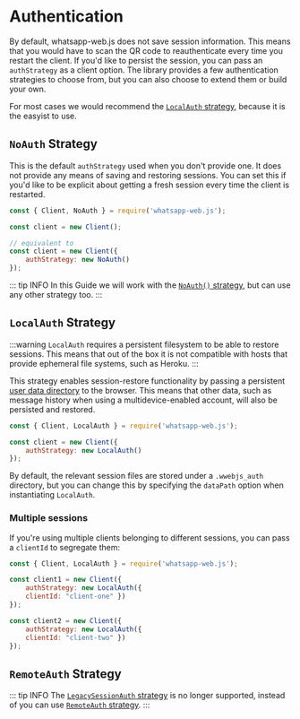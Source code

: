 # Authentication

By default, whatsapp-web.js does not save session information. This means that you would have to scan the QR code to reauthenticate every time you restart the client. If you'd like to persist the session, you can pass an `authStrategy` as a client option. The library provides a few authentication strategies to choose from, but you can also choose to extend them or build your own.

For most cases we would recommend the [`LocalAuth` strategy](#localauth-strategy), because it is the easyist to use. 

## `NoAuth` Strategy

This is the default `authStrategy` used when you don't provide one. It does not provide any means of saving and restoring sessions. You can set this if you'd like to be explicit about getting a fresh session every time the client is restarted. 

```js {1,7}
const { Client, NoAuth } = require('whatsapp-web.js');

const client = new Client();

// equivalent to
const client = new Client({
    authStrategy: new NoAuth()
});
```

::: tip INFO
In this Guide we will work with the [`NoAuth()` strategy](), but can use any other strategy too.
:::

## `LocalAuth` Strategy

:::warning
`LocalAuth` requires a persistent filesystem to be able to restore sessions. This means that out of the box it is not compatible with hosts that provide ephemeral file systems, such as Heroku.
:::

This strategy enables session-restore functionality by passing a persistent [user data directory](https://chromium.googlesource.com/chromium/src/+/master/docs/user_data_dir.md) to the browser. This means that other data, such as message history when using a multidevice-enabled account, will also be persisted and restored. 

```js {1,4}
const { Client, LocalAuth } = require('whatsapp-web.js');

const client = new Client({
    authStrategy: new LocalAuth()
});
```

By default, the relevant session files are stored under a `.wwebjs_auth` directory, but you can change this by specifying the `dataPath` option when instantiating `LocalAuth`.

### Multiple sessions
If you're using multiple clients belonging to different sessions, you can pass a `clientId` to segregate them:

```js {1,3-6,8-11}
const { Client, LocalAuth } = require('whatsapp-web.js');

const client1 = new Client({
    authStrategy: new LocalAuth({
    clientId: "client-one" })
});

const client2 = new Client({
    authStrategy: new LocalAuth({
    clientId: "client-two" })
});
```

## `RemoteAuth` Strategy

::: tip INFO
The [`LegacySessionAuth` strategy]() is no longer supported, instead of you can use [`RemoteAuth` strategy]().
::: 
